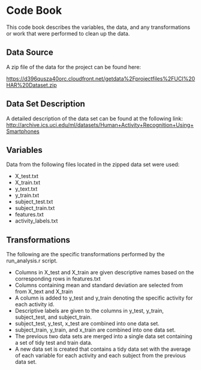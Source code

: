 <h1>Code Book</h1>

This code book describes the variables, the data, and any transformations or work that were performed to clean up the data.

<h2>Data Source</h2>

A zip file of the data for the project can be found here:

https://d396qusza40orc.cloudfront.net/getdata%2Fprojectfiles%2FUCI%20HAR%20Dataset.zip 

<h2>Data Set Description</h2>

A detailed description of the data set can be found at the following link:  http://archive.ics.uci.edu/ml/datasets/Human+Activity+Recognition+Using+Smartphones

<h2>Variables</h2>

Data from the following files located in the zipped data set were used:
* X_test.txt
* X_train.txt
* y_text.txt
* y_train.txt
* subject_test.txt
* subject_train.txt
* features.txt
* activity_labels.txt

<h2>Transformations</h2>

The following are the specific transformations performed by the run_analysis.r script.

* Columns in X_test and X_train are given descriptive names based on the corresponding rows in features.txt
* Columns containing mean and standard deviation are selected from from X_text and X_train
* A column is added to y_test and y_train denoting the specific activity for each activity id.
* Descriptive labels are given to the columns in y_test, y_train, subject_test, and subject_train.
* subject_test, y_test, x_test are combined into one data set.
* subject_train, y_train, and x_train are combined into one data set.
* The previous two data sets are merged into a single data set containing a set of tidy test and train data.
* A new data set is created that contains a tidy data set with the average of each variable for each activity and each subject from the previous data set.